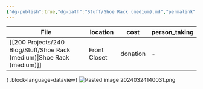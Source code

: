 ```yaml
---
{"dg-publish":true,"dg-path":"Stuff/Shoe Rack (medium).md","permalink":"/stuff/shoe-rack-medium/"}
---
```


| File                                                                      | location     | cost     | person_taking |
| ------------------------------------------------------------------------- | ------------ | -------- | ------------- |
| [[200 Projects/240 Blog/Stuff/Shoe Rack (medium)\|Shoe Rack (medium)]] | Front Closet | donation | \-            |

{ .block-language-dataview}
![Pasted image 20240324140031.png](/img/user/Attachments/Pasted%20image%2020240324140031.png)